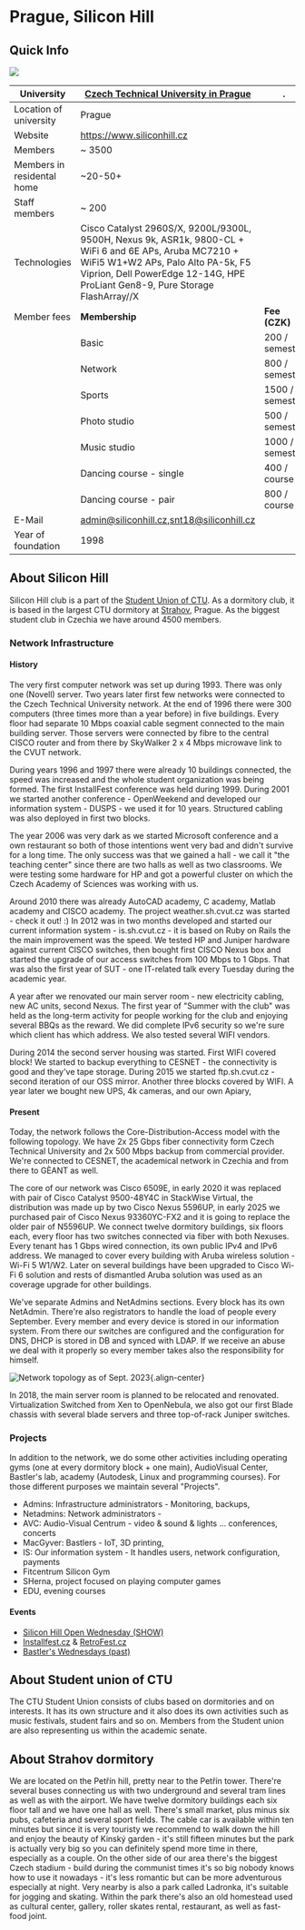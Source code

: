 # Prague, Silicon Hill

## Quick Info

![](/studnetze/sh/sh/sh-logo-col.png)

University                  | [Czech Technical University in Prague](https://www.cvut.cz/en) | .
----------------------------|----------------------------------------------------------------|-----------------
Location of university      | Prague                                                         |  
Website                     | <https://www.siliconhill.cz>                                   |  
Members                     | \~ 3500                                                        |  
Members in residental home  | \~20-50+                                                       |  
Staff members               | \~ 200                                                         |  
Technologies                | Cisco Catalyst 2960S/X, 9200L/9300L, 9500H, Nexus 9k, ASR1k, 9800-CL + WiFi 6 and 6E APs, Aruba MC7210 + WiFi5 W1+W2 APs, Palo Alto PA-5k, F5 Viprion, Dell PowerEdge 12-14G, HPE ProLiant Gen8-9, Pure Storage FlashArray//X |
Member fees                 | **Membership**                                                 |  **Fee (CZK)**
                            | Basic                                                          |  200 / semester
                            | Network                                                        |  800 / semester
                            | Sports                                                         |  1500 / semester
                            | Photo studio                                                   |  500 / semester
                            | Music studio                                                   |  1000 / semester
                            | Dancing course - single                                        |  400 / course
                            | Dancing course - pair                                          |  800 / course
E-Mail                      | admin@siliconhill.cz,<snt18@siliconhill.cz>                    |                       
Year of foundation          | 1998                                                           |  

## About Silicon Hill

Silicon Hill club is a part of the [Student Union of
CTU](https://su.cvut.cz/). As a dormitory club, it is based in the
largest CTU dormitory at
[Strahov](https://en.mapy.cz/zakladni?x=14.3904393&y=50.0798430&z=17&source=firm&id=2220580&q=koleje%20strahov),
Prague. As the biggest student club in Czechia we have around 4500
members.

### Network Infrastructure

#### History

The very first computer network was set up during 1993. There was only
one (Novell) server. Two years later first few networks were connected
to the Czech Technical University network. At the end of 1996 there were
300 computers (three times more than a year before) in five buildings.
Every floor had separate 10 Mbps coaxial cable segment connected to the
main building server. Those servers were connected by fibre to the
central CISCO router and from there by SkyWalker 2 x 4 Mbps microwave
link to the CVUT network.

During years 1996 and 1997 there were already 10 buildings connected,
the speed was increased and the whole student organization was being
formed. The first InstallFest conference was held during 1999. During
2001 we started another conference - OpenWeekend and developed our
information system - DUSPS - we used it for 10 years. Structured cabling
was also deployed in first two blocks.

The year 2006 was very dark as we started Microsoft conference and a own
restaurant so both of those intentions went very bad and didn't survive
for a long time. The only success was that we gained a hall - we call it
"the teaching center" since there are two halls as well as two
classrooms. We were testing some hardware for HP and got a powerful
cluster on which the Czech Academy of Sciences was working with us.

Around 2010 there was already AutoCAD academy, C academy, Matlab academy
and CISCO academy. The project weather.sh.cvut.cz was started - check it
out! :) In 2012 was in two months developed and started our current
information system - is.sh.cvut.cz - it is based on Ruby on Rails the
the main improvement was the speed. We tested HP and Juniper hardware
against current CISCO switches, then bought first CISCO Nexus box and
started the upgrade of our access switches from 100 Mbps to 1 Gbps. That
was also the first year of SUT - one IT-related talk every Tuesday
during the academic year.

A year after we renovated our main server room - new electricity
cabling, new AC units, second Nexus. The first year of "Summer with the
club" was held as the long-term activity for people working for the club
and enjoying several BBQs as the reward. We did complete IPv6 security
so we're sure which client has which address. We also tested several
WIFI vendors.

During 2014 the second server housing was started. First WIFI covered
block! We started to backup everything to CESNET - the connectivity is
good and they've tape storage. During 2015 we started ftp.sh.cvut.cz -
second iteration of our OSS mirror. Another three blocks covered by
WIFI. A year later we bought new UPS, 4k cameras, and our own Apiary,

#### Present

Today, the network follows the Core-Distribution-Access model with the
following topology. We have 2x 25 Gbps fiber connectivity form Czech
Technical University and 2x 500 Mbps backup from commercial provider. We're
connected to CESNET, the academical network in Czechia and from there to
GÈANT as well.

The core of our network was Cisco 6509E, in early 2020 it was replaced
with pair of Cisco Catalyst 9500-48Y4C in StackWise Virtual, the distribution was
made up by two Cisco Nexus 5596UP, in early 2025 we purchased pair of
Cisco Nexus 93360YC-FX2 and it is going to replace the older pair of N5596UP. We connect twelve dormitory buildings,
six floors each, every floor has two switches connected via fiber
with both Nexuses. Every tenant has 1 Gbps wired connection, its own
public IPv4 and IPv6 address. We managed to cover every building with
Aruba wireless solution - Wi-Fi 5 W1/W2. Later on several buildings have been upgraded
to Cisco Wi-Fi 6 solution and rests of dismantled Aruba solution was used
as an coverage upgrade for other buildings.

We've separate Admins and NetAdmins sections. Every block has its own
NetAdmin. There're also registrators to handle the load of people every
September. Every member and every device is stored in our information
system. From there our switches are configured and the configuration for
DNS, DHCP is stored in DB and synced with LDAP. If we receive an abuse we deal with it
properly so every member takes also the responsibility for himself.

![Network topology as of Sept.
2023](http://traffic.sh.cvut.cz/sit2023.png){.align-center}

In 2018, the main server room is planned to be relocated and renovated.
Virtualization Switched from Xen to OpenNebula, we also got our first
Blade chassis with several blade servers and three top-of-rack Juniper
switches.

### Projects

In addition to the network, we do some other activities including
operating gyms (one at every dormitory block + one main), AudioVisual
Center, Bastler's lab, academy (Autodesk, Linux and programming
courses). For those different purposes we maintain several "Projects".

-   Admins: Infrastructure administrators - Monitoring, backups,
-   Netadmins: Network administrators -
-   AVC: Audio-Visual Centrum - video & sound & lights ... conferences,
    concerts
-   MacGyver: Bastlers - IoT, 3D printing,
-   IS: Our information system - It handles users, network
    configuration, payments
-   Fitcentrum Silicon Gym
-   SHerna, project focused on playing computer games
-   EDU, evening courses

#### Events

-   [Silicon Hill Open Wednesday (SHOW)](https://show.siliconhill.cz/)
-   [Installfest.cz](https://installfest.cz/if18/) &
    [RetroFest.cz](https://retrofest.cz/)
-   [Bastler's Wednesdays
    (past)](http://macgyver.siliconhill.cz/wiki/stredy)

## About Student union of CTU

The CTU Student Union consists of clubs based on dormitories and on
interests. It has its own structure and it also does its own activities
such as music festivals, student fairs and so on. Members from the
Student union are also representing us within the academic senate.

## About Strahov dormitory

We are located on the Petřín hill, pretty near to the Petřín tower.
There're several buses connecting us with two underground and several
tram lines as well as with the airport. We have twelve dormitory
buildings each six floor tall and we have one hall as well. There's
small market, plus minus six pubs, cafeteria and several sport fields.
The cable car is available within ten minutes but since it is very
touristy we recommend to walk down the hill and enjoy the beauty of
Kinský garden - it's still fifteen minutes but the park is actually very
big so you can definitely spend more time in there, especially as a
couple. On the other side of our area there's the biggest Czech
stadium - build during the communist times it's so big nobody knows how
to use it nowadays - it's less romantic but can be more adventurous
especially at night. Very nearby is also a park called Ladronka, it's
suitable for jogging and skating. Within the park there's also an old
homestead used as cultural center, gallery, roller skates rental,
restaurant, as well as fast-food joint.
